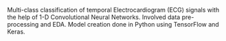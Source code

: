 Multi-class classification of temporal Electrocardiogram (ECG) signals with the help of 1-D Convolutional Neural Networks. 
Involved data pre-processing and EDA. 
Model creation done in Python using TensorFlow and Keras. 
